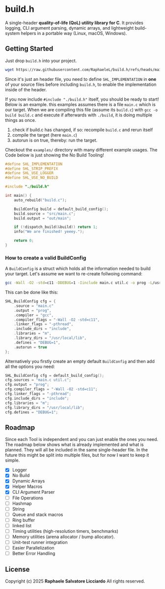 # build.h

A single-header **quality-of-life (QoL) utility library for C**. It provides logging, CLI argument parsing, dynamic arrays, and lightweight build-system helpers in a portable way (Linux, macOS, Windows).

## Getting Started

Just drop `build.h` into your project.

```bash
wget https://raw.githubusercontent.com/RaphaeleL/build.h/refs/heads/main/build.h
```

Since it's just an header file, you need to define `SHL_IMPLEMENTATION` in **one** of your source files before including `build.h`, to enable the implementation inside of the header.

If you now include `#include "./build.h"` itself, you should be ready to start! Below is an example. this examples assumes there is a file `main.c` which is our target. When we are compiling this file (assume its `build.c`) with `gcc -o build build.c` and execute if afterwards with `./build`, it is doing multiple things as once.

1. check if build.c has changed, if so: recompile `build.c` and rerun itself
2. compile the target (here `main.c`)
3. autorun is on true, thereby: run the target.

Checkout the `examples/` directory with many different example usages. The Code below is just showing the No Build Tooling!

```c
#define SHL_IMPLEMENTATION
#define SHL_STRIP_PREFIX
#define SHL_USE_LOGGER
#define SHL_USE_NO_BUILD

#include "./build.h"

int main() {
    auto_rebuild("build.c");

    BuildConfig build = default_build_config();
    build.source = "src/main.c";
    build.output = "out/main";

    if (!dispatch_build(&build)) return 1;
    info("We are finished! yeeey.");

    return 0;
}
```

### How to create a valid BuildConfig

A `BuildConfig` is a struct which holds all the information needed to build your target. Let's assume we want to re-create follwoing command:

```bash
gcc -Wall -O2 -std=c11 -DDEBUG=1 -Iinclude main.c util.c -o prog -L/usr/local/lib -lm -pthread
```

This can be done like this:

```c
SHL_BuildConfig cfg = {
    .source = "main.c"
    .output = "prog",
    .compiler = "gcc",
    .compiler_flags = "-Wall -O2 -std=c11",
    .linker_flags = "-pthread",
    .include_dirs = "include",
    .libraries = "m",
    .library_dirs = "/usr/local/lib",
    .defines = "DEBUG=1",
    .autorun = true
};
```

Alternatively you firstly create an empty default `BuildConfig` and then add all the options you need:

```c
SHL_BuildConfig cfg = default_build_config();
cfg.sources = "main.c util.c";
cfg.output = "prog";
cfg.compiler_flags = "-Wall -O2 -std=c11";
cfg.linker_flags = "-pthread";
cfg.include_dirs = "include";
cfg.libraries = "m";
cfg.library_dirs = "/usr/local/lib";
cfg.defines = "DEBUG=1";
```

##  Roadmap

Since each Tool is independent and you can just enable the ones you need. The roadmap below shows what is already implemented and what is planned. They will all be included in the same single-header file. In the future this might be split into multiple files, but for now I want to keep it simple.

- [x] Logger
- [x] No Build
- [x] Dynamic Arrays
- [x] Helper Macros
- [x] CLI Argument Parser
- [ ] File Operations 
- [ ] Hashmap
- [ ] String
- [ ] Queue and stack macros
- [ ] Ring buffer
- [ ] linked list
- [ ] Timing utilities (high-resolution timers, benchmarks)
- [ ] Memory utilities (arena allocator / bump allocator).
- [ ] Unit-test runner integration
- [ ] Easier Parallelization
- [ ] Better Error Handling

## License

Copyright (c) 2025 **Raphaele Salvatore Licciardo**
All rights reserved.
